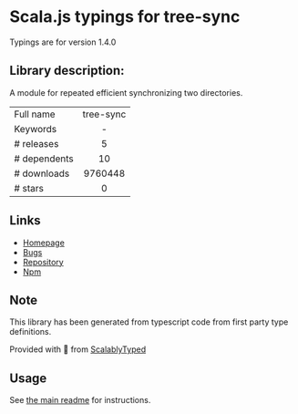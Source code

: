
# Scala.js typings for tree-sync

Typings are for version 1.4.0

## Library description:
A module for repeated efficient synchronizing two directories.

|                    |                 |
| ------------------ | :-------------: |
| Full name          | tree-sync |
| Keywords           | - |
| # releases         | 5 |
| # dependents       | 10 |
| # downloads        | 9760448 |
| # stars            | 0 |

## Links
- [Homepage](https://github.com/stefanpenner/tree-sync#readme)
- [Bugs](https://github.com/stefanpenner/tree-sync/issues)
- [Repository](https://github.com/stefanpenner/tree-sync)
- [Npm](https://www.npmjs.com/package/tree-sync)
    


## Note
This library has been generated from typescript code from first party type definitions.

Provided with :purple_heart: from [ScalablyTyped](https://github.com/oyvindberg/ScalablyTyped)

## Usage
See [the main readme](../../readme.md) for instructions.


